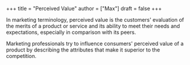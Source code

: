+++
title = "Perceived Value"
author = ["Max"]
draft = false
+++

In marketing terminology, perceived value is the customers' evaluation of the merits of a product or service and its ability to meet their needs and expectations, especially in comparison with its peers.

Marketing professionals try to influence consumers' perceived value of a product by describing the attributes that make it superior to the competition.
